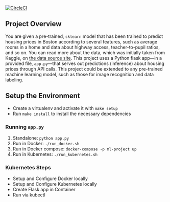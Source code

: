 [![CircleCI](https://circleci.com/gh/mikedm195/DevOps_Microservices/tree/master.svg?style=svg)](https://circleci.com/gh/mikedm195/DevOps_Microservices/tree/master)

## Project Overview 

You are given a pre-trained, `sklearn` model that has been trained to predict housing prices in Boston according to several features, such as average rooms in a home and data about highway access, teacher-to-pupil ratios, and so on. You can read more about the data, which was initially taken from Kaggle, on [the data source site](https://www.kaggle.com/c/boston-housing). This project uses a Python flask app—in a provided file, `app.py`—that serves out predictions (inference) about housing prices through API calls. This project could be extended to any pre-trained machine learning model, such as those for image recognition and data labeling.

## Setup the Environment

* Create a virtualenv and activate it with `make setup`
* Run `make install` to install the necessary dependencies

### Running `app.py`

1. Standalone:  `python app.py`
2. Run in Docker:  `./run_docker.sh`
3. Run in Docker compose:  `docker-compose -p ml-project up`
4. Run in Kubernetes:  `./run_kubernetes.sh`

### Kubernetes Steps

* Setup and Configure Docker locally
* Setup and Configure Kubernetes locally
* Create Flask app in Container
* Run via kubectl
